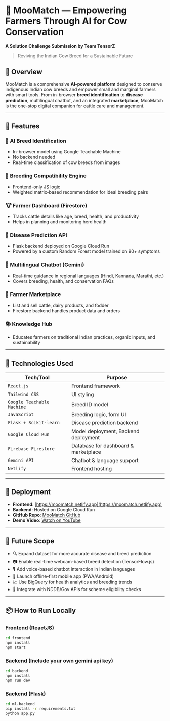 # 🐄 MooMatch — Empowering Farmers Through AI for Cow Conservation

**A Solution Challenge Submission by Team TensorZ**

> Reviving the Indian Cow Breed for a Sustainable Future

## 🌱 Overview

MooMatch is a comprehensive **AI-powered platform** designed to conserve indigenous Indian cow breeds and empower small and marginal farmers with smart tools. From in-browser **breed identification** to **disease prediction**, multilingual chatbot, and an integrated **marketplace**, MooMatch is the one-stop digital companion for cattle care and management.

---

## 🧠 Features

### 🧬 AI Breed Identification
- In-browser model using Google Teachable Machine
- No backend needed
- Real-time classification of cow breeds from images

### 🔁 Breeding Compatibility Engine
- Frontend-only JS logic
- Weighted matrix-based recommendation for ideal breeding pairs

### 🐮 Farmer Dashboard (Firestore)
- Tracks cattle details like age, breed, health, and productivity
- Helps in planning and monitoring herd health

### 🦠 Disease Prediction API
- Flask backend deployed on Google Cloud Run
- Powered by a custom Random Forest model trained on 90+ symptoms

### 💬 Multilingual Chatbot (Gemini)
- Real-time guidance in regional languages (Hindi, Kannada, Marathi, etc.)
- Covers breeding, health, and conservation FAQs

### 🛒 Farmer Marketplace
- List and sell cattle, dairy products, and fodder
- Firestore backend handles product data and orders

### 📚 Knowledge Hub
- Educates farmers on traditional Indian practices, organic inputs, and sustainability

---

## 🧪 Technologies Used

| Tech/Tool           | Purpose                             |
|---------------------|-------------------------------------|
| `React.js`          | Frontend framework                  |
| `Tailwind CSS`      | UI styling                          |
| `Google Teachable Machine` | Breed ID model               |
| `JavaScript`        | Breeding logic, form UI             |
| `Flask + Scikit-learn` | Disease prediction backend       |
| `Google Cloud Run`  | Model deployment, Backend deployment|
| `Firebase Firestore`| Database for dashboard & marketplace|
| `Gemini API`        | Chatbot & language support          |
| `Netlify`           | Frontend hosting                    |

---

## 🚀 Deployment

- **Frontend**: [https://moomatch.netlify.app](https://moomatch.netlify.app)
- **Backend**: Hosted on Google Cloud Run
- **GitHub Repo**: [MooMatch GitHub](https://github.com/krishna-086/MooMatch-gdg)
- **Demo Video**: [Watch on YouTube](https://youtu.be/BiujpOA5ulU?si=q1KrJl57U2D49_Da)

---

## 🎯 Future Scope

- 🔍 Expand dataset for more accurate disease and breed prediction
- 📷 Enable real-time webcam-based breed detection (TensorFlow.js)
- 🎙️ Add voice-based chatbot interaction in Indian languages
- 📱 Launch offline-first mobile app (PWA/Android)
- 📈 Use BigQuery for health analytics and breeding trends
- 🔗 Integrate with NDDB/Gov APIs for scheme eligibility checks

---

## 📦 How to Run Locally


### Frontend (ReactJS)
```bash
cd frontend
npm install
npm start
```
### Backend (Include your own gemini api key)
```bash
cd backend
npm install 
npm run dev
```
### Backend (Flask)
```bash
cd ml-backend
pip install -r requirements.txt
python app.py
```
